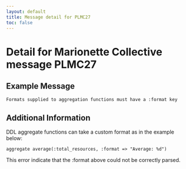 ```yaml
---
layout: default
title: Message detail for PLMC27
toc: false
---
```


Detail for Marionette Collective message PLMC27
===========================================

Example Message
---------------

    Formats supplied to aggregation functions must have a :format key

Additional Information
----------------------

DDL aggregate functions can take a custom format as in the example below:

    aggregate average(:total_resources, :format => "Average: %d")

This error indicate that the :format above could not be correctly parsed.
